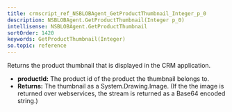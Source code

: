 ```yaml
---
title: crmscript_ref_NSBLOBAgent_GetProductThumbnail_Integer_p_0
description: NSBLOBAgent.GetProductThumbnail(Integer p_0)
intellisense: NSBLOBAgent.GetProductThumbnail
sortOrder: 1420
keywords: GetProductThumbnail(Integer)
so.topic: reference
---
```



Returns the product thumbnail that is displayed in the CRM application.



* **productId:** The product id of the product the thumbnail belongs to.
* **Returns:** The thumbnail as a System.Drawing.Image. (If the the image is returned over webservices, the stream is returned as a Base64 encoded string.)


